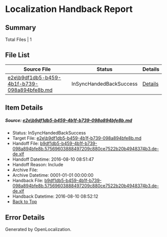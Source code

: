 # <a name='report-top'></a> Localization Handback Report

## Summary
 Total Files | 1

## File List
 Source File | Status | Details 
 ----------- | ------ | ------- 
 [e2e\b9df1db5-b459-4b1f-b739-098a894bfe8b.md](https://github.com/OpenLocalizationTestOrg/oltest/blob/1ea849b03467126e905e2c8d3cc1c6604334cb1d/e2e/b9df1db5-b459-4b1f-b739-098a894bfe8b.md) | InSyncHandedBackSuccess | [Details](#125ecb1337b8191c7855ab3a2a92d7272778372a7)

## Item Details
##### <a name='125ecb1337b8191c7855ab3a2a92d7272778372a7'></a> Source: [e2e\b9df1db5-b459-4b1f-b739-098a894bfe8b.md](https://github.com/OpenLocalizationTestOrg/oltest/blob/1ea849b03467126e905e2c8d3cc1c6604334cb1d/e2e/b9df1db5-b459-4b1f-b739-098a894bfe8b.md)
* Status: InSyncHandedBackSuccess
* Target File: [e2e\b9df1db5-b459-4b1f-b739-098a894bfe8b.md](https://github.com/OpenLocalizationTestOrg/ol-test-dede/blob/65f918446528d2f80ccfc73d9461a38d52fb3746/e2e/b9df1db5-b459-4b1f-b739-098a894bfe8b.md)
* Handoff File: [b9df1db5-b459-4b1f-b739-098a894bfe8b.57569603888497209c880ce7522b20b4948374b3.de-de.xlf](https://github.com/OpenLocalizationTestOrg/olhandoff-e2e/blob/7bafeffb6bde434b7ace2c794d21690b3c8e252d/ol-handoff/OpenLocalizationTestOrg/ol-test-dede/ci/ht/b9df1db5-b459-4b1f-b739-098a894bfe8b.57569603888497209c880ce7522b20b4948374b3.de-de.xlf)
* Handoff Datetime: 2016-08-10 08:51:47
* Handoff Reason: Include
* Archive File: 
* Archive Datetime: 0001-01-01 00:00:00
* Handback File: [b9df1db5-b459-4b1f-b739-098a894bfe8b.57569603888497209c880ce7522b20b4948374b3.de-de.xlf](https://github.com/OpenLocalizationTestOrg/olhandback-e2e/blob/ec86bb01b342478591e894a5412f3d2e4627dc00/ol-handback/OpenLocalizationTestOrg/ol-test-dede/ci/ht/b9df1db5-b459-4b1f-b739-098a894bfe8b.57569603888497209c880ce7522b20b4948374b3.de-de.xlf)
* Handback Datetime: 2016-08-10 08:52:12
* [Back to Top](#report-top)


## Error Details

Generated by OpenLocalization.
